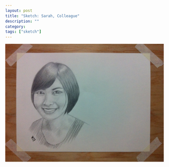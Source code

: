 ```yaml
---
layout: post
title: "Sketch: Sarah, Colleague"
description: ""
category:
tags: ["sketch"]
---
```


![Sarah](/assets/images/pencil-sketch-0090.jpg)
